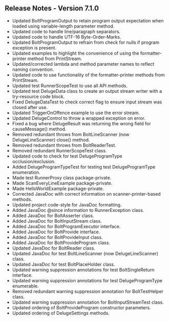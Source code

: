## Release Notes - Version 7.1.0

* Updated BoltProgramOutput to retain program output expectation when loaded using variable-length parameter method.
* Updated code to handle line/paragraph separators.
* Updated code to handle UTF-16 Byte-Order-Marks.
* Updated BoltProgramOutput to refrain from check for nulls if program exception is present. 
* Updated examples to highlight the convenience of using the formatter-printer method from PrintStream.
* Updated/corrected lambda and method parameter names to reflect naming convention. 
* Updated code to use functionality of the formatter-printer methods from PrintStream.
* Updated test RunnerScopeTest to use all API methods.
* Updated test DelugeData class to create an output stream writer with a try-resource code block.
* Fixed DelugeDataTest to check correct flag to ensure input stream was closed after use.
* Updated TriggerOnOffence example to use the error stream.
* Updated DelugeControl to throw a wrapped exception on error.
* Fixed a bug where DelugeResult was returning the wrong field for causeMessage() method.
* Removed redundant throws from BoltLineScanner (now DelugeLineScanner) close() method.
* Removed redundant throws from BoltReaderTest.
* Removed redundant RunnerScopeTest class.
* Updated code to check for test DelugeProgramType occlusion/exclusion.
* Added DelugeProgramTypeTest for testing test DelugeProgramType enumeration.
* Made test RunnerProxy class package-private.
* Made ScanEveryLineExample package-private.
* Made HelloWorldExample package-private.
* Corrected JavaDoc with correct information on scanner-printer-based methods.
* Updated project code-style for JavaDoc formatting.
* Added JavaDoc @since information to RunnerException class.
* Added JavaDoc for BoltAsserter class.
* Added JavaDoc for BoltInputStream class.
* Added JavaDoc for BoltProgramExecutor interface.
* Added JavaDoc for BoltProvide interface.
* Added JavaDoc for BoltProvideInput class.
* Added JavaDoc for BoltProvideProgram class.
* Updated JavaDoc for BoltReader class.
* Updated JavaDoc for test BoltLineScanner (now DelugeLineScanner) class.
* Updated JavaDoc for test BoltPlaceHolder class.
* Updated warning suppression annotations for test BoltSingleReturn interface.
* Updated warning suppression annotations for test DelugeProgramType enumerable.
* Removed redundant warning suppression annotation for BoltTestHelper class.
* Updated warning suppression annotation for BoltInputStreamTest class.
* Updated ordering of BoltProvideProgram constructor parameters.
* Updated ordering of DelugeSettings methods.
